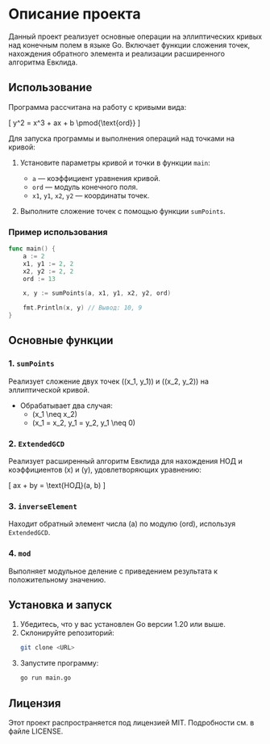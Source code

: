 # Описание проекта

Данный проект реализует основные операции на эллиптических кривых над конечным полем в языке Go. Включает функции сложения точек, нахождения обратного элемента и реализации расширенного алгоритма Евклида.

## Использование

Программа рассчитана на работу с кривыми вида:

\[
y^2 = x^3 + ax + b \pmod{\text{ord}}
\]

Для запуска программы и выполнения операций над точками на кривой:

1. Установите параметры кривой и точки в функции `main`:
    - `a` — коэффициент уравнения кривой.
    - `ord` — модуль конечного поля.
    - `x1`, `y1`, `x2`, `y2` — координаты точек.

2. Выполните сложение точек с помощью функции `sumPoints`.

### Пример использования

```go
func main() {
    a := 2
    x1, y1 := 2, 2
    x2, y2 := 2, 2
    ord := 13

    x, y := sumPoints(a, x1, y1, x2, y2, ord)

    fmt.Println(x, y) // Вывод: 10, 9
}
```

## Основные функции

### 1. `sumPoints`
Реализует сложение двух точек \((x_1, y_1)\) и \((x_2, y_2)\) на эллиптической кривой.

- Обрабатывает два случая:
    - \(x_1 \neq x_2\)
    - \(x_1 = x_2, y_1 = y_2, y_1 \neq 0\)

### 2. `ExtendedGCD`
Реализует расширенный алгоритм Евклида для нахождения НОД и коэффициентов \(x\) и \(y\), удовлетворяющих уравнению:

\[
ax + by = \text{НОД}(a, b)
\]

### 3. `inverseElement`
Находит обратный элемент числа \(a\) по модулю \(ord\), используя `ExtendedGCD`.

### 4. `mod`
Выполняет модульное деление с приведением результата к положительному значению.

## Установка и запуск

1. Убедитесь, что у вас установлен Go версии 1.20 или выше.
2. Склонируйте репозиторий:
   ```bash
   git clone <URL>
   ```
3. Запустите программу:
   ```bash
   go run main.go
   ```

## Лицензия

Этот проект распространяется под лицензией MIT. Подробности см. в файле LICENSE.
